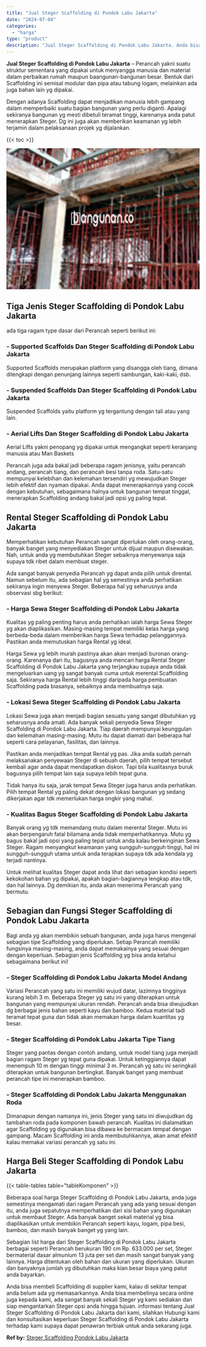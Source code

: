 ```yaml
---
title: "Jual Steger Scaffolding di Pondok Labu Jakarta"
date: "2024-07-04"
categories: 
  - "harga"
type: "product"
description: "Jual Steger Scaffolding di Pondok Labu Jakarta. Anda bisa membeli Scaffolding di supplier kami, kalau di sekitar tempat anda belum ada yg memasarkannya. Anda..."
---
```


**Jual Steger Scaffolding di Pondok Labu Jakarta** – Perancah yakni suatu struktur sementara yang dipakai untuk menyangga manusia dan material dalam perbaikan rumah maupun baangunan-bangunan besar. Bentuk dari Scaffolding ini semisal modular dan pipa atau tabung logam, melainkan ada juga bahan lain yg dipakai.

Dengan adanya Scaffolding dapat menjadikan manusia lebih gampang dalam memperbaiki suatu bagian bangunan yang perlu diganti. Apalagi sekiranya bangunan yg mesti dibetuli teramat tinggi, karenanya anda patut menerapkan Steger. Dg ini juga akan memberikan keamanan yg lebih terjamin dalam pelaksanaan projek yg dijalankan.

{{< toc >}}

![Jual Steger Scaffolding di Pondok Labu Jakarta](/images/sewa-scaffolding-steger-17.png)

## Tiga Jenis Steger Scaffolding di Pondok Labu Jakarta

ada tiga ragam type dasar dari Perancah seperti berikut ini:

### \- Supported Scaffolds Dan Steger Scaffolding di Pondok Labu Jakarta

Supported Scaffolds merupakan platform yang disangga oleh tiang, dimana dilengkapi dengan penunjang lainnya seperti sambungan, kaki-kaki, dsb.

### \- Suspended Scaffolds Dan Steger Scaffolding di Pondok Labu Jakarta

Suspended Scaffolds yaitu platform yg tergantung dengan tali atau yang lain.

### \- Aerial Lifts Dan Steger Scaffolding di Pondok Labu Jakarta

Aerial Lifts yakni penopang yg dipakai untuk mengangkat seperti keranjang manusia atau Man Baskets

Perancah juga ada bakal jadi beberapa ragam jenisnya, yaitu perancah andang, perancah tiang, dan perancah besi tanpa roda. Satu-satu mempunyai kelebihan dan kelemahan tersendiri yg mewujudkan Steger lebih efektif dan nyaman dipakai. Anda dapat menerapkannya yang cocok dengan kebutuhan, sebagaimana halnya untuk bangunan tempat tinggal, menerapkan Scaffolding andang bakal jadi opsi yg paling tepat.

## Rental Steger Scaffolding di Pondok Labu Jakarta

Memperhatikan kebutuhan Perancah sangat diperlukan oleh orang-orang, banyak banget yang menyediakan Steger untuk dijual maupun disewakan. Nah, untuk anda yg membutuhkan Steger sebaiknya menyewanya saja supaya tdk ribet dalam membuat steger.

Ada sangat banyak penyedia Perancah yg dapat anda pilih untuk dirental. Namun sebelum itu, ada sebagian hal yg semestinya anda perhatikan sekiranya ingin menyewa Steger. Beberapa hal yg seharusnya anda observasi sbg berikut:

### \- Harga Sewa Steger Scaffolding di Pondok Labu Jakarta

Kualitas yg paling penting harus anda perhatikan ialah harga Sewa Steger yg akan diaplikasikan. Masing-masing tempat memiliki kelas harga yang berbeda-beda dalam memberikan harga Sewa terhadap pelanggannya. Pastikan anda memutuskan harga Rental yg ideal.

Harga Sewa yg lebih murah pastinya akan akan menjadi buronan orang-orang. Karenanya dari itu, bagusnya anda mencari harga Rental Steger Scaffolding di Pondok Labu Jakarta yang terjangkau supaya anda tidak mengeluarkan uang yg sangat banyak cuma untuk merental Scaffolding saja. Sekiranya harga Rental lebih tinggi daripada harga pembuatan Scaffolding pada biasanya, sebaiknya anda membuatnya saja.

### \- Lokasi Sewa Steger Scaffolding di Pondok Labu Jakarta

Lokasi Sewa juga akan menjadi bagian sesuatu yang sangat dibutuhkan yg seharusnya anda amati. Ada banyak sekali penyedia Sewa Steger Scaffolding di Pondok Labu Jakarta. Tiap daerah mempunyai keunggulan dan kelemahan masing-masing. Mutu itu dapat diamati dari beberapa hal seperti cara pelayanan, fasilitas, dan lainnya.

Pastikan anda menjadikan tempat Rental yg pas. Jika anda sudah pernah melaksanakan penyewaan Steger di sebuah daerah, pilih tempat tersebut kembali agar anda dapat mendapatkan diskon. Tapi bila kualitasnya buruk bagusnya pilih tempat lain saja supaya lebih tepat guna.

Tidak hanya itu saja, jarak tempat Sewa Steger juga harus anda perhatikan. Pilih tempat Rental yg paling dekat dengan lokasi bangunan yg sedang dikerjakan agar tdk memerlukan harga ongkir yang mahal.

### \- Kualitas Bagus Steger Scaffolding di Pondok Labu Jakarta

Banyak orang yg tdk memandang mutu dalam merental Steger. Mutu ini akan berpengaruh fatal bilamana anda tidak memperhatikannya. Mutu yg bagus bakal jadi opsi yang paling tepat untuk anda kalau berkeinginan Sewa Steger. Ragam menyangkut keamanan yang sungguh-sungguh tinggi, hal ini sungguh-sungguh utama untuk anda terapkan supaya tdk ada kendala yg terjadi nantinya.

Untuk melihat kualitas Steger dapat anda lihat dari sebagian kondisi seperti kekokohan bahan yg dipakai, apakah bagian-bagiannya lengkap atau tdk, dan hal lainnya. Dg demikian itu, anda akan menerima Perancah yang bermutu.

## Sebagian dan Fungsi Steger Scaffolding di Pondok Labu Jakarta

Bagi anda yg akan membikin sebuah bangunan, anda juga harus mengenal sebagian tipe Scaffolding yang diperlukan. Setiap Perancah memiliki fungsinya masing-masing, anda dapat memakainya yang sesuai dengan dengan keperluan. Sebagian jenis Scaffolding yg bisa anda ketahui sebagaimana berikut ini!

### \- Steger Scaffolding di Pondok Labu Jakarta Model Andang

Variasi Perancah yang satu ini memiliki wujud datar, lazimnya tingginya kurang lebih 3 m. Beberapa Steger yg satu ini yang diterapkan untuk bangunan yang mempunyai ukuran rendah. Perancah anda bisa diwujudkan dg berbagai jenis bahan seperti kayu dan bamboo. Kedua material tadi teramat tepat guna dan tidak akan memakan harga dalam kuantitas yg besar.

### \- Steger Scaffolding di Pondok Labu Jakarta Tipe Tiang

Steger yang pantas dengan contoh andang, untuk model tiang juga menjadi bagian ragam Steger yg tepat guna dipakai. Untuk ketinggiannya dapat menempuh 10 m dengan tinggi minimal 3 m. Perancah yg satu ini seringkali diterapkan untuk bangunan bertingkat. Banyak banget yang membuat perancah tipe ini menerapkan bamboo.

### \- Steger Scaffolding di Pondok Labu Jakarta Menggunakan Roda

Dimanapun dengan namanya ini, jenis Steger yang satu ini diwujudkan dg tambahan roda pada komponen bawah perancah. Kualitas ini dialamatkan agar Scaffolding yg digunakan bisa dibawa ke bermacam tempat dengan gampang. Macam Scaffolding ini anda membutuhkannya, akan amat efektif kalau memakai variasi perancah yg satu ini.

## Harga Beli Steger Scaffolding di Pondok Labu Jakarta

{{< table-tables table="tableKomponen" >}}

Beberapa soal harga Steger Scaffolding di Pondok Labu Jakarta, anda juga semestinya mengamati dari ragam Perancah yang ada yang sesuai dengan itu, anda juga sepatutnya memperhatikan dari sisi bahan yang digunakan untuk membaut Steger. Ada banyak banget sekali material yg bisa diaplikasikan untuk membikin Perancah seperti kayu, logam, pipa besi, bamboo, dan masih banyak banget yg yang lain.

Sebagian list harga dari Steger Scaffolding di Pondok Labu Jakarta berbagai seperti Perancah berukuran 190 cm Rp. 633.000 per set, Steger bermaterial dasar almunium 13 juta per set dan masih sangat banyak yang lainnya. Harga ditentukan oleh bahan dan ukuran yang diperlukan. Ukuran dan banyaknya jumlah yg dibutuhkan maka kian besar biaya yang patut anda bayarkan.

Anda bisa membeli Scaffolding di supplier kami, kalau di sekitar tempat anda belum ada yg memasarkannya. Anda bisa membelinya secara online juga kepada kami, ada sangat banyak sekali Steger yg kami sediakan dan siap mengantarkan Steger opsi anda hingga tujuan. informasi tentang Jual Steger Scaffolding di Pondok Labu Jakarta dari kami, silahkan Hubungi kami dan konsultasikan keperluan Steger Scaffolding di Pondok Labu Jakarta terhadap kami supaya dapat penawran terbiak untuk anda sekarang juga.

**Ref by:** [Steger Scaffolding Pondok Labu Jakarta](https://id.wikipedia.org/wiki/Steger)

